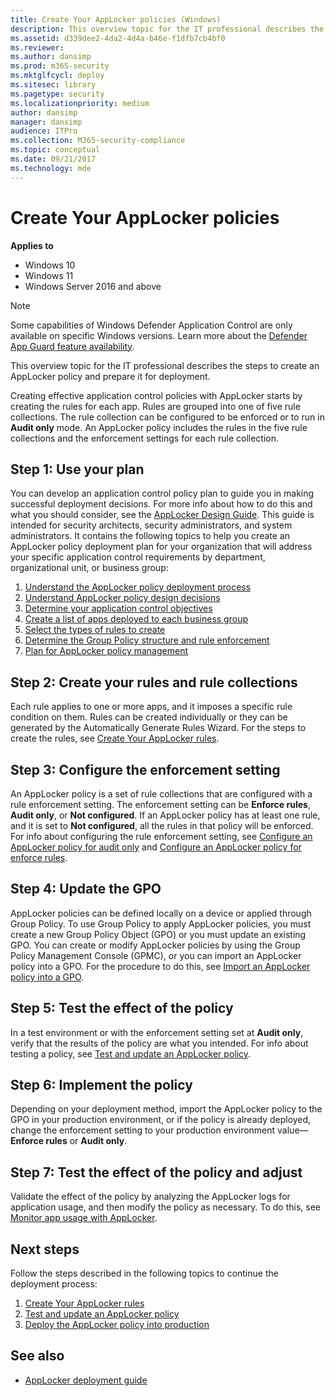 ```yaml
---
title: Create Your AppLocker policies (Windows)
description: This overview topic for the IT professional describes the steps to create an AppLocker policy and prepare it for deployment.
ms.assetid: d339dee2-4da2-4d4a-b46e-f1dfb7cb4bf0
ms.reviewer: 
ms.author: dansimp
ms.prod: m365-security
ms.mktglfcycl: deploy
ms.sitesec: library
ms.pagetype: security
ms.localizationpriority: medium
author: dansimp
manager: dansimp
audience: ITPro
ms.collection: M365-security-compliance
ms.topic: conceptual
ms.date: 09/21/2017
ms.technology: mde
---
```


# Create Your AppLocker policies

**Applies to**

- Windows 10
- Windows 11
- Windows Server 2016 and above

>[!NOTE]
>Some capabilities of Windows Defender Application Control are only available on specific Windows versions. Learn more about the [Defender App Guard feature availability](/windows/security/threat-protection/windows-defender-application-control/feature-availability).

This overview topic for the IT professional describes the steps to create an AppLocker policy and prepare it for deployment.

Creating effective application control policies with AppLocker starts by creating the rules for each app. Rules are grouped into one of five rule collections. The rule collection can be configured to be enforced or to run in **Audit only** mode. An AppLocker policy includes the rules in the five rule collections and the enforcement settings for each rule collection.

## Step 1: Use your plan

You can develop an application control policy plan to guide you in making successful deployment decisions. For more info about how to do this and what you should consider, see the [AppLocker Design Guide](applocker-policies-design-guide.md). This guide is intended for security architects, security administrators, and system administrators. It contains the following topics to help you create an AppLocker policy deployment plan for your organization that will address your specific application control requirements by department, organizational unit, or business group:

1.  [Understand the AppLocker policy deployment process](understand-the-applocker-policy-deployment-process.md)
2.  [Understand AppLocker policy design decisions](understand-applocker-policy-design-decisions.md)
3.  [Determine your application control objectives](determine-your-application-control-objectives.md)
4.  [Create a list of apps deployed to each business group](create-list-of-applications-deployed-to-each-business-group.md)
5.  [Select the types of rules to create](select-types-of-rules-to-create.md)
6.  [Determine the Group Policy structure and rule enforcement](determine-group-policy-structure-and-rule-enforcement.md)
7.  [Plan for AppLocker policy management](plan-for-applocker-policy-management.md)


## Step 2: Create your rules and rule collections

Each rule applies to one or more apps, and it imposes a specific rule condition on them. Rules can be created individually or they can be generated by the Automatically Generate Rules Wizard. For the steps to create the rules, see [Create Your AppLocker rules](create-your-applocker-rules.md).

## Step 3: Configure the enforcement setting

An AppLocker policy is a set of rule collections that are configured with a rule enforcement setting. The enforcement setting can be **Enforce rules**, **Audit only**, or **Not configured**. If an AppLocker policy has at least one rule, and it is set to **Not configured**, all the rules in that 
policy will be enforced. For info about configuring the rule enforcement setting, see [Configure an AppLocker policy for audit only](configure-an-applocker-policy-for-audit-only.md) and [Configure an AppLocker policy for enforce rules](configure-an-applocker-policy-for-enforce-rules.md).

## Step 4: Update the GPO

AppLocker policies can be defined locally on a device or applied through Group Policy. To use Group Policy to apply AppLocker policies, you must create a new Group Policy Object (GPO) or you must update an existing GPO. You can create or modify AppLocker policies by using the Group Policy Management Console (GPMC), or you can import an AppLocker policy into a GPO. For the procedure to do this, see [Import an AppLocker policy into a GPO](import-an-applocker-policy-into-a-gpo.md).

## Step 5: Test the effect of the policy

In a test environment or with the enforcement setting set at **Audit only**, verify that the results of the policy are what you intended. For info about testing a policy, see [Test and update an AppLocker policy](test-and-update-an-applocker-policy.md).

## Step 6: Implement the policy

Depending on your deployment method, import the AppLocker policy to the GPO in your production environment, or if the policy is already deployed, change the enforcement setting to your production environment value—**Enforce rules** or **Audit only**.

## Step 7: Test the effect of the policy and adjust
Validate the effect of the policy by analyzing the AppLocker logs for application usage, and then modify the policy as necessary. To do this, see [Monitor app usage with AppLocker](monitor-application-usage-with-applocker.md).

## Next steps

Follow the steps described in the following topics to continue the deployment process:

1.  [Create Your AppLocker rules](create-your-applocker-rules.md)
2.  [Test and update an AppLocker policy](test-and-update-an-applocker-policy.md)
3.  [Deploy the AppLocker policy into production](deploy-the-applocker-policy-into-production.md)

## See also

- [AppLocker deployment guide](applocker-policies-deployment-guide.md)

